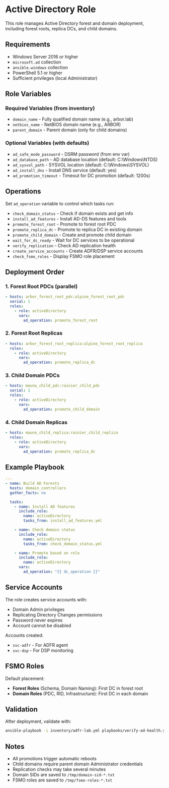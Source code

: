 # Active Directory Role

This role manages Active Directory forest and domain deployment, including forest roots, replica DCs, and child domains.

## Requirements

- Windows Server 2016 or higher
- `microsoft.ad` collection
- `ansible.windows` collection
- PowerShell 5.1 or higher
- Sufficient privileges (local Administrator)

## Role Variables

### Required Variables (from inventory)
- `domain_name` - Fully qualified domain name (e.g., arbor.lab)
- `netbios_name` - NetBIOS domain name (e.g., ARBOR)
- `parent_domain` - Parent domain (only for child domains)

### Optional Variables (with defaults)
- `ad_safe_mode_password` - DSRM password (from env var)
- `ad_database_path` - AD database location (default: C:\Windows\NTDS)
- `ad_sysvol_path` - SYSVOL location (default: C:\Windows\SYSVOL)
- `ad_install_dns` - Install DNS service (default: yes)
- `ad_promotion_timeout` - Timeout for DC promotion (default: 1200s)

## Operations

Set `ad_operation` variable to control which tasks run:

- `check_domain_status` - Check if domain exists and get info
- `install_ad_features` - Install AD-DS features and tools
- `promote_forest_root` - Promote to forest root PDC
- `promote_replica_dc` - Promote to replica DC in existing domain
- `promote_child_domain` - Create and promote child domain
- `wait_for_dc_ready` - Wait for DC services to be operational
- `verify_replication` - Check AD replication health
- `create_service_accounts` - Create ADFR/DSP service accounts
- `check_fsmo_roles` - Display FSMO role placement

## Deployment Order

### 1. Forest Root PDCs (parallel)
```yaml
- hosts: arbor_forest_root_pdc:alpine_forest_root_pdc
  serial: 1
  roles:
    - role: activeDirectory
      vars:
        ad_operation: promote_forest_root
```

### 2. Forest Root Replicas
```yaml
- hosts: arbor_forest_root_replica:alpine_forest_root_replica
  roles:
    - role: activeDirectory
      vars:
        ad_operation: promote_replica_dc
```

### 3. Child Domain PDCs
```yaml
- hosts: mauna_child_pdc:rainier_child_pdc
  serial: 1
  roles:
    - role: activeDirectory
      vars:
        ad_operation: promote_child_domain
```

### 4. Child Domain Replicas
```yaml
- hosts: mauna_child_replica:rainier_child_replica
  roles:
    - role: activeDirectory
      vars:
        ad_operation: promote_replica_dc
```

## Example Playbook
```yaml
---
- name: Build AD Forests
  hosts: domain_controllers
  gather_facts: no

  tasks:
    - name: Install AD features
      include_role:
        name: activeDirectory
        tasks_from: install_ad_features.yml

    - name: Check domain status
      include_role:
        name: activeDirectory
        tasks_from: check_domain_status.yml

    - name: Promote based on role
      include_role:
        name: activeDirectory
      vars:
        ad_operation: "{{ dc_operation }}"
```

## Service Accounts

The role creates service accounts with:
- Domain Admin privileges
- Replicating Directory Changes permissions
- Password never expires
- Account cannot be disabled

Accounts created:
- `svc-adfr` - For ADFR agent
- `svc-dsp` - For DSP monitoring

## FSMO Roles

Default placement:
- **Forest Roles** (Schema, Domain Naming): First DC in forest root
- **Domain Roles** (PDC, RID, Infrastructure): First DC in each domain

## Validation

After deployment, validate with:
```bash
ansible-playbook -i inventory/adfr-lab.yml playbooks/verify-ad-health.yml
```

## Notes

- All promotions trigger automatic reboots
- Child domains require parent domain Administrator credentials
- Replication checks may take several minutes
- Domain SIDs are saved to `/tmp/domain-sid-*.txt`
- FSMO roles are saved to `/tmp/fsmo-roles-*.txt`